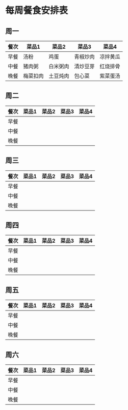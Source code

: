 # 每周餐食安排表

## 周一

| 餐次 | 菜品1 | 菜品2 | 菜品3 | 菜品4 |
|------|-------|-------|-------|-------|
| 早餐 | 汤粉 | 鸡蛋 | 青椒炒肉 | 凉拌黄瓜 |
| 中餐 | 猪肉粥 | 白米粥肉 | 清炒豆芽 | 红烧排骨 |
| 晚餐 | 梅菜扣肉 | 土豆炖肉 | 包心菜 | 紫菜蛋汤 |

## 周二

| 餐次 | 菜品1 | 菜品2 | 菜品3 | 菜品4 |
|------|-------|-------|-------|-------|
| 早餐 |  |  |  |  |
| 中餐 |  |  |  |  |
| 晚餐 |  |  |  |  |

## 周三

| 餐次 | 菜品1 | 菜品2 | 菜品3 | 菜品4 |
|------|-------|-------|-------|-------|
| 早餐 |  |  |  |  |
| 中餐 |  |  |  |  |
| 晚餐 |  |  |  |  |

## 周四

| 餐次 | 菜品1 | 菜品2 | 菜品3 | 菜品4 |
|------|-------|-------|-------|-------|
| 早餐 |  |  |  |  |
| 中餐 |  |  |  |  |
| 晚餐 |  |  |  |  |

## 周五

| 餐次 | 菜品1 | 菜品2 | 菜品3 | 菜品4 |
|------|-------|-------|-------|-------|
| 早餐 |  |  |  |  |
| 中餐 |  |  |  |  |
| 晚餐 |  |  |  |  |

## 周六

| 餐次 | 菜品1 | 菜品2 | 菜品3 | 菜品4 |
|------|-------|-------|-------|-------|
| 早餐 |  |  |  |  |
| 中餐 |  |  |  |  |
| 晚餐 |  |  |  |  |